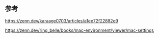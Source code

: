 
## 参考

https://zenn.dev/karaage0703/articles/a1ee72f22882e9

https://zenn.dev/ring_belle/books/mac-environment/viewer/mac-settings